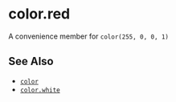 color.red
=========

A convenience member for `color(255, 0, 0, 1)`

See Also
--------

* [`color`](api/color)
* [`color.white`](api/color.white)
